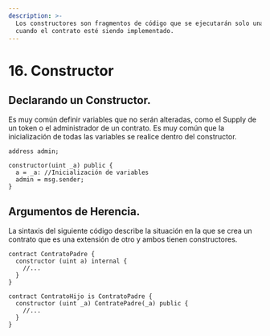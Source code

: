 ```yaml
---
description: >-
  Los constructores son fragmentos de código que se ejecutarán solo una vez
  cuando el contrato esté siendo implementado.
---
```


# 16. Constructor

## Declarando un Constructor.

Es muy común definir variables que no serán alteradas, como el Supply de un token o el administrador de un contrato. Es muy común que la inicialización de todas las variables se realice dentro del constructor.

```solidity
address admin;

constructor(uint _a) public {
  a = _a: //Inicialización de variables
  admin = msg.sender;
}
```

## Argumentos de Herencia.

La sintaxis del siguiente código describe la situación en la que se crea un contrato que es una extensión de otro y ambos tienen constructores.

```solidity
contract ContratoPadre {
  constructor (uint a) internal {
    //...
  }
}

contract ContratoHijo is ContratoPadre {
  constructor (uint _a) ContratePadre(_a) public {
    //...
  }
}
```
